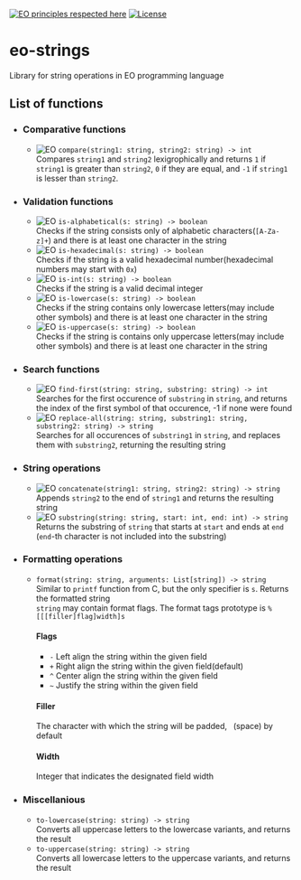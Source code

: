 [![EO principles respected here](https://www.elegantobjects.org/badge.svg)](https://www.elegantobjects.org)
[![License](https://img.shields.io/badge/license-MIT-green.svg)](https://github.com/timolai-andrievich/eo-strings/blob/main/LICENSE)
# eo-strings
Library for string operations in EO programming language
## List of functions
- ### Comparative functions
  - ![EO](https://github.com/timolai-andrievich/eo-strings/blob/marking-in-progress/readme-assets/eo.svg) `compare(string1: string, string2: string) -> int`  
    Compares `string1` and `string2` lexigrophically and returns `1` if `string1` is greater than `string2`, `0` if they are equal, and `-1` if `string1` is lesser than `string2`.
- ### Validation functions
  - ![EO](https://github.com/timolai-andrievich/eo-strings/blob/marking-in-progress/readme-assets/eo.svg) `is-alphabetical(s: string) -> boolean`  
    Checks if the string consists only of alphabetic characters(`[A-Za-z]+`) and there is at least one character in the string
  - ![EO](https://github.com/timolai-andrievich/eo-strings/blob/marking-in-progress/readme-assets/eo.svg) `is-hexadecimal(s: string) -> boolean`  
    Checks if the string is a valid hexadecimal number(hexadecimal numbers may start with `0x`)
  - ![EO](https://github.com/timolai-andrievich/eo-strings/blob/marking-in-progress/readme-assets/eo.svg) `is-int(s: string) -> boolean`  
    Checks if the string is a valid decimal integer
  - ![EO](https://github.com/timolai-andrievich/eo-strings/blob/marking-in-progress/readme-assets/eo.svg) `is-lowercase(s: string) -> boolean`  
    Checks if the string contains only lowercase letters(may include other symbols) and there is at least one character in the string
  - ![EO](https://github.com/timolai-andrievich/eo-strings/blob/marking-in-progress/readme-assets/eo.svg) `is-uppercase(s: string) -> boolean`  
    Checks if the string is contains only uppercase letters(may include other symbols) and there is at least one character in the string
- ### Search functions
  - ![EO](https://github.com/timolai-andrievich/eo-strings/blob/marking-in-progress/readme-assets/eo.svg) `find-first(string: string, substring: string) -> int`  
    Searches for the first occurence of `substring` in `string`, and returns the index of the first symbol of that occurence, -1 if none were found
  - ![EO](https://github.com/timolai-andrievich/eo-strings/blob/marking-in-progress/readme-assets/eo.svg) `replace-all(string: string, substring1: string, substring2: string) -> string`  
    Searches for all occurences of `substring1` in `string`, and replaces them with `substring2`, returning the resulting string
- ### String operations
  - ![EO](https://github.com/timolai-andrievich/eo-strings/blob/marking-in-progress/readme-assets/eo.svg) `concatenate(string1: string, string2: string) -> string`  
    Appends `string2` to the end of `string1` and returns the resulting string
  - ![EO](https://github.com/timolai-andrievich/eo-strings/blob/marking-in-progress/readme-assets/eo.svg) `substring(string: string, start: int, end: int) -> string`  
    Returns the substring of `string` that starts at `start` and ends at `end` (`end`-th character is not included into the substring)
- ### Formatting operations
  - `format(string: string, arguments: List[string]) -> string`  
    Similar to `printf` function from C, but the only specifier is `s`. Returns the formatted string  
    `string` may contain format flags. The format tags prototype is `%[[[filler]flag]width]s`
    #### Flags
    - `-` Left align the string within the given field
    - `+` Right align the string within the given field(default) 
    - `^` Center align the string within the given field
    - `~` Justify the string within the given field
    #### Filler
    The character with which the string will be padded, ` `(space) by default
    #### Width
    Integer that indicates the designated field width
- ### Miscellanious
  - `to-lowercase(string: string) -> string`  
    Converts all uppercase letters to the lowercase variants, and returns the result
  - `to-uppercase(string: string) -> string`  
    Converts all lowercase letters to the uppercase variants, and returns the result
